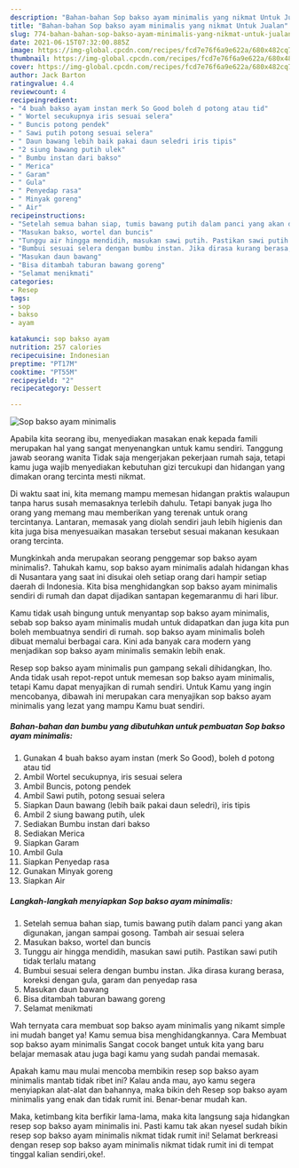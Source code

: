 ```yaml
---
description: "Bahan-bahan Sop bakso ayam minimalis yang nikmat Untuk Jualan"
title: "Bahan-bahan Sop bakso ayam minimalis yang nikmat Untuk Jualan"
slug: 774-bahan-bahan-sop-bakso-ayam-minimalis-yang-nikmat-untuk-jualan
date: 2021-06-15T07:32:00.885Z
image: https://img-global.cpcdn.com/recipes/fcd7e76f6a9e622a/680x482cq70/sop-bakso-ayam-minimalis-foto-resep-utama.jpg
thumbnail: https://img-global.cpcdn.com/recipes/fcd7e76f6a9e622a/680x482cq70/sop-bakso-ayam-minimalis-foto-resep-utama.jpg
cover: https://img-global.cpcdn.com/recipes/fcd7e76f6a9e622a/680x482cq70/sop-bakso-ayam-minimalis-foto-resep-utama.jpg
author: Jack Barton
ratingvalue: 4.4
reviewcount: 4
recipeingredient:
- "4 buah bakso ayam instan merk So Good boleh d potong atau tid"
- " Wortel secukupnya iris sesuai selera"
- " Buncis potong pendek"
- " Sawi putih potong sesuai selera"
- " Daun bawang lebih baik pakai daun seledri iris tipis"
- "2 siung bawang putih ulek"
- " Bumbu instan dari bakso"
- " Merica"
- " Garam"
- " Gula"
- " Penyedap rasa"
- " Minyak goreng"
- " Air"
recipeinstructions:
- "Setelah semua bahan siap, tumis bawang putih dalam panci yang akan digunakan, jangan sampai gosong. Tambah air sesuai selera"
- "Masukan bakso, wortel dan buncis"
- "Tunggu air hingga mendidih, masukan sawi putih. Pastikan sawi putih tidak terlalu matang"
- "Bumbui sesuai selera dengan bumbu instan. Jika dirasa kurang berasa, koreksi dengan gula, garam dan penyedap rasa"
- "Masukan daun bawang"
- "Bisa ditambah taburan bawang goreng"
- "Selamat menikmati"
categories:
- Resep
tags:
- sop
- bakso
- ayam

katakunci: sop bakso ayam 
nutrition: 257 calories
recipecuisine: Indonesian
preptime: "PT17M"
cooktime: "PT55M"
recipeyield: "2"
recipecategory: Dessert

---
```



![Sop bakso ayam minimalis](https://img-global.cpcdn.com/recipes/fcd7e76f6a9e622a/680x482cq70/sop-bakso-ayam-minimalis-foto-resep-utama.jpg)

Apabila kita seorang ibu, menyediakan masakan enak kepada famili merupakan hal yang sangat menyenangkan untuk kamu sendiri. Tanggung jawab seorang  wanita Tidak saja mengerjakan pekerjaan rumah saja, tetapi kamu juga wajib menyediakan kebutuhan gizi tercukupi dan hidangan yang dimakan orang tercinta mesti nikmat.

Di waktu  saat ini, kita memang mampu memesan hidangan praktis walaupun tanpa harus susah memasaknya terlebih dahulu. Tetapi banyak juga lho orang yang memang mau memberikan yang terenak untuk orang tercintanya. Lantaran, memasak yang diolah sendiri jauh lebih higienis dan kita juga bisa menyesuaikan masakan tersebut sesuai makanan kesukaan orang tercinta. 



Mungkinkah anda merupakan seorang penggemar sop bakso ayam minimalis?. Tahukah kamu, sop bakso ayam minimalis adalah hidangan khas di Nusantara yang saat ini disukai oleh setiap orang dari hampir setiap daerah di Indonesia. Kita bisa menghidangkan sop bakso ayam minimalis sendiri di rumah dan dapat dijadikan santapan kegemaranmu di hari libur.

Kamu tidak usah bingung untuk menyantap sop bakso ayam minimalis, sebab sop bakso ayam minimalis mudah untuk didapatkan dan juga kita pun boleh membuatnya sendiri di rumah. sop bakso ayam minimalis boleh dibuat memalui berbagai cara. Kini ada banyak cara modern yang menjadikan sop bakso ayam minimalis semakin lebih enak.

Resep sop bakso ayam minimalis pun gampang sekali dihidangkan, lho. Anda tidak usah repot-repot untuk memesan sop bakso ayam minimalis, tetapi Kamu dapat menyajikan di rumah sendiri. Untuk Kamu yang ingin mencobanya, dibawah ini merupakan cara menyajikan sop bakso ayam minimalis yang lezat yang mampu Kamu buat sendiri.

<!--inarticleads1-->

##### Bahan-bahan dan bumbu yang dibutuhkan untuk pembuatan Sop bakso ayam minimalis:

1. Gunakan 4 buah bakso ayam instan (merk So Good), boleh d potong atau tid
1. Ambil  Wortel secukupnya, iris sesuai selera
1. Ambil  Buncis, potong pendek
1. Ambil  Sawi putih, potong sesuai selera
1. Siapkan  Daun bawang (lebih baik pakai daun seledri), iris tipis
1. Ambil 2 siung bawang putih, ulek
1. Sediakan  Bumbu instan dari bakso
1. Sediakan  Merica
1. Siapkan  Garam
1. Ambil  Gula
1. Siapkan  Penyedap rasa
1. Gunakan  Minyak goreng
1. Siapkan  Air




<!--inarticleads2-->

##### Langkah-langkah menyiapkan Sop bakso ayam minimalis:

1. Setelah semua bahan siap, tumis bawang putih dalam panci yang akan digunakan, jangan sampai gosong. Tambah air sesuai selera
1. Masukan bakso, wortel dan buncis
1. Tunggu air hingga mendidih, masukan sawi putih. Pastikan sawi putih tidak terlalu matang
1. Bumbui sesuai selera dengan bumbu instan. Jika dirasa kurang berasa, koreksi dengan gula, garam dan penyedap rasa
1. Masukan daun bawang
1. Bisa ditambah taburan bawang goreng
1. Selamat menikmati




Wah ternyata cara membuat sop bakso ayam minimalis yang nikamt simple ini mudah banget ya! Kamu semua bisa menghidangkannya. Cara Membuat sop bakso ayam minimalis Sangat cocok banget untuk kita yang baru belajar memasak atau juga bagi kamu yang sudah pandai memasak.

Apakah kamu mau mulai mencoba membikin resep sop bakso ayam minimalis mantab tidak ribet ini? Kalau anda mau, ayo kamu segera menyiapkan alat-alat dan bahannya, maka bikin deh Resep sop bakso ayam minimalis yang enak dan tidak rumit ini. Benar-benar mudah kan. 

Maka, ketimbang kita berfikir lama-lama, maka kita langsung saja hidangkan resep sop bakso ayam minimalis ini. Pasti kamu tak akan nyesel sudah bikin resep sop bakso ayam minimalis nikmat tidak rumit ini! Selamat berkreasi dengan resep sop bakso ayam minimalis nikmat tidak rumit ini di tempat tinggal kalian sendiri,oke!.

